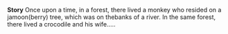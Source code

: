 **Story**
Once upon a time, in a forest, there lived a monkey who resided on a jamoon(berry) tree, which was on thebanks of a river. In the same forest, there lived a crocodile and his wife.....